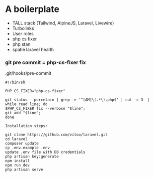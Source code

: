 # A boilerplate

- TALL stack (Tailwind, AlpineJS, Laravel, Livewire)
- Turbolinks   
- User roles
- php cs fixer
- php stan
- spatie laravel health

### git pre commit = php-cs-fixer fix 

.git/hooks/pre-commit

    #!/bin/sh
    
    PHP_CS_FIXER="php-cs-fixer"
    
    git status --porcelain | grep -e '^[AM]\(.*\).php$' | cut -c 3- | while read line; do
    $PHP_CS_FIXER fix --verbose "$line";
    git add "$line";
    done
    
    Installation steps:
    
    git clone https://github.com/vitoo/laravel.git
	cd laravel
	composer update
	cp .env.example .env
	update .env file with DB credentials
	php artisan key:generate
	npm install
	npm run dev
	php artisan serve
